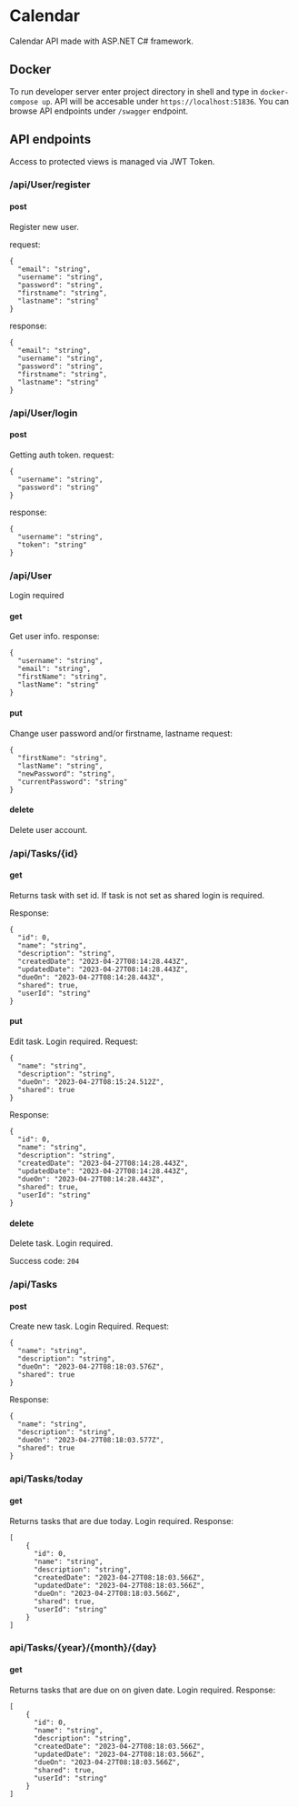 
# Calendar
Calendar API made with ASP.NET C# framework.

## Docker

To run developer server enter project directory in shell and type in `docker-compose up`. API will be accesable under `https://localhost:51836`. You can browse API endpoints under `/swagger` endpoint.

## API endpoints

Access to protected views is managed via JWT Token.

### /api/User/register
#### post
Register new user.

request:
```
{
  "email": "string",
  "username": "string",
  "password": "string",
  "firstname": "string",
  "lastname": "string"
}
```
response:
```
{
  "email": "string",
  "username": "string",
  "password": "string",
  "firstname": "string",
  "lastname": "string"
}
```
### /api/User/login
#### post
Getting auth token.
request:
```
{
  "username": "string",
  "password": "string"
}
```
response:
```
{
  "username": "string",
  "token": "string"
}
```
### /api/User
Login required
#### get
Get user info. 
response:
```
{
  "username": "string",
  "email": "string",
  "firstName": "string",
  "lastName": "string"
}
```
#### put
Change user password and/or firstname, lastname
request:
```
{
  "firstName": "string",
  "lastName": "string",
  "newPassword": "string",
  "currentPassword": "string"
}
```
#### delete
Delete user account.

### /api/Tasks/{id}
#### get
Returns task with set id. If task is not set as shared login is required.

Response:
```
{
  "id": 0,
  "name": "string",
  "description": "string",
  "createdDate": "2023-04-27T08:14:28.443Z",
  "updatedDate": "2023-04-27T08:14:28.443Z",
  "dueOn": "2023-04-27T08:14:28.443Z",
  "shared": true,
  "userId": "string"
}
```
#### put
Edit task. Login required.
Request:
```
{
  "name": "string",
  "description": "string",
  "dueOn": "2023-04-27T08:15:24.512Z",
  "shared": true
}
```
Response:
```
{
  "id": 0,
  "name": "string",
  "description": "string",
  "createdDate": "2023-04-27T08:14:28.443Z",
  "updatedDate": "2023-04-27T08:14:28.443Z",
  "dueOn": "2023-04-27T08:14:28.443Z",
  "shared": true,
  "userId": "string"
}
```
#### delete
Delete task. Login required.

Success code: `204`

### /api/Tasks
#### post
Create new task. Login Required.
Request:
```
{
  "name": "string",
  "description": "string",
  "dueOn": "2023-04-27T08:18:03.576Z",
  "shared": true
}
```
Response:
```
{
  "name": "string",
  "description": "string",
  "dueOn": "2023-04-27T08:18:03.577Z",
  "shared": true
}
```
### api/Tasks/today
#### get
Returns tasks that are due today. Login required.
Response:
```
[
	{
	  "id": 0,
	  "name": "string",
	  "description": "string",
	  "createdDate": "2023-04-27T08:18:03.566Z",
	  "updatedDate": "2023-04-27T08:18:03.566Z",
	  "dueOn": "2023-04-27T08:18:03.566Z",
	  "shared": true,
	  "userId": "string"
	}
]
```
### api/Tasks/{year}/{month}/{day}
#### get
Returns tasks that are due on on given date. Login required.
Response:
```
[
	{
	  "id": 0,
	  "name": "string",
	  "description": "string",
	  "createdDate": "2023-04-27T08:18:03.566Z",
	  "updatedDate": "2023-04-27T08:18:03.566Z",
	  "dueOn": "2023-04-27T08:18:03.566Z",
	  "shared": true,
	  "userId": "string"
	}
]
```
